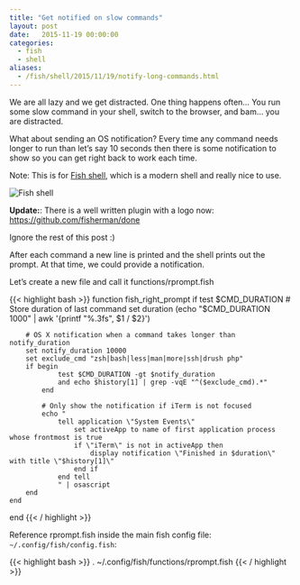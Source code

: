 ```yaml
---
title: "Get notified on slow commands"
layout: post
date:   2015-11-19 00:00:00
categories:
  - fish
  - shell
aliases:
  - /fish/shell/2015/11/19/notify-long-commands.html
---
```

We are all lazy and we get distracted. One thing happens often… You run some slow command in your shell, switch to the browser, and bam… you are distracted.

What about sending an OS notification? Every time any command needs longer to run than let’s say 10 seconds then there is some notification to show so you can get right back to work each time.

Note: This is for [Fish shell](http://fishshell.com/), which is a modern shell and really nice to use.

![Fish shell](http://fishshell.com/assets/img/Terminal_Logo_CRT_Small.png)

__Update:__: There is a well written plugin with a logo now: https://github.com/fisherman/done

Ignore the rest of this post :)

After each command a new line is printed and the shell prints out the prompt.
At that time, we could provide a notification.

Let’s create a new file and call it functions/rprompt.fish

{{< highlight bash >}}
function fish_right_prompt
    if test $CMD_DURATION
        # Store duration of last command
        set duration (echo "$CMD_DURATION 1000" | awk '{printf "%.3fs", $1 / $2}')

        # OS X notification when a command takes longer than notify_duration
        set notify_duration 10000
        set exclude_cmd "zsh|bash|less|man|more|ssh|drush php"
        if begin
                test $CMD_DURATION -gt $notify_duration
                and echo $history[1] | grep -vqE "^($exclude_cmd).*"
            end

            # Only show the notification if iTerm is not focused
            echo "
                tell application \"System Events\"
                    set activeApp to name of first application process whose frontmost is true
                    if \"iTerm\" is not in activeApp then
                        display notification \"Finished in $duration\" with title \"$history[1]\"
                    end if
                end tell
                " | osascript
        end
    end
end
{{< / highlight >}}

Reference rprompt.fish inside the main fish config file: <code>~/.config/fish/config.fish</code>:

{{< highlight bash >}}
. ~/.config/fish/functions/rprompt.fish
{{< / highlight >}}
